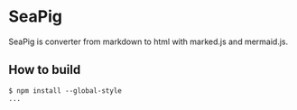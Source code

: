 SeaPig
=====

SeaPig is converter from markdown to html with marked.js and mermaid.js.

## How to build

```
$ npm install --global-style
...
```

